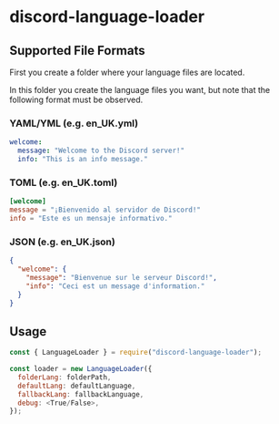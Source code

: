 # discord-language-loader

## Supported File Formats

First you create a folder where your language files are located. 

In this folder you create the language files you want, 
but note that the following format must be observed.

### YAML/YML (e.g. en_UK.yml)
```yaml
welcome:
  message: "Welcome to the Discord server!"
  info: "This is an info message."
```

### TOML (e.g. en_UK.toml)
```toml
[welcome]
message = "¡Bienvenido al servidor de Discord!"
info = "Este es un mensaje informativo."
```

### JSON (e.g. en_UK.json)
```json
{
  "welcome": {
    "message": "Bienvenue sur le serveur Discord!",
    "info": "Ceci est un message d'information."
  }
}
```

## Usage

```js
const { LanguageLoader } = require("discord-language-loader");

const loader = new LanguageLoader({
  folderLang: folderPath,
  defaultLang: defaultLanguage,
  fallbackLang: fallbackLanguage,
  debug: <True/False>,
});
```
